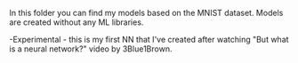 In this folder you can find my models based on the MNIST dataset. Models are created without any ML libraries.

-Experimental - this is my first NN that I've created after watching "But what is a neural network?" video by 3Blue1Brown. 